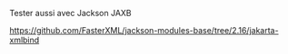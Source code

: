 Tester aussi avec Jackson JAXB

https://github.com/FasterXML/jackson-modules-base/tree/2.16/jakarta-xmlbind